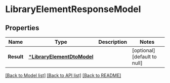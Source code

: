 # LibraryElementResponseModel

## Properties
Name | Type | Description | Notes
------------ | ------------- | ------------- | -------------
**Result** | [***LibraryElementDtoModel**](LibraryElementDTO.md) |  | [optional] [default to null]

[[Back to Model list]](../README.md#documentation-for-models) [[Back to API list]](../README.md#documentation-for-api-endpoints) [[Back to README]](../README.md)



